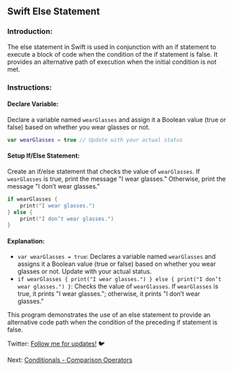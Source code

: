 ## Swift Else Statement

### Introduction:

The else statement in Swift is used in conjunction with an if statement to execute a block of code when the condition of the if statement is false. It provides an alternative path of execution when the initial condition is not met.

### Instructions:

#### Declare Variable:

Declare a variable named `wearGlasses` and assign it a Boolean value (true or false) based on whether you wear glasses or not.

```swift
var wearGlasses = true // Update with your actual status
```

#### Setup If/Else Statement:

Create an if/else statement that checks the value of `wearGlasses`.
If `wearGlasses` is true, print the message "I wear glasses."
Otherwise, print the message "I don’t wear glasses."

```swift
if wearGlasses {
    print("I wear glasses.")
} else {
    print("I don’t wear glasses.")
}
```

#### Explanation:

- `var wearGlasses = true`: Declares a variable named `wearGlasses` and assigns it a Boolean value (true or false) based on whether you wear glasses or not. Update with your actual status.
- `if wearGlasses { print("I wear glasses.") } else { print("I don’t wear glasses.") }`: Checks the value of `wearGlasses`. If `wearGlasses` is true, it prints "I wear glasses."; otherwise, it prints "I don’t wear glasses."

This program demonstrates the use of an else statement to provide an alternative code path when the condition of the preceding if statement is false.

Twitter: [Follow me for updates!](https://twitter.com/bhushcodes) 🐦

Next: [Conditionals - Comparison Operators](/3/Conditionals_And_Logic/Comparison_Operators/README.md)
